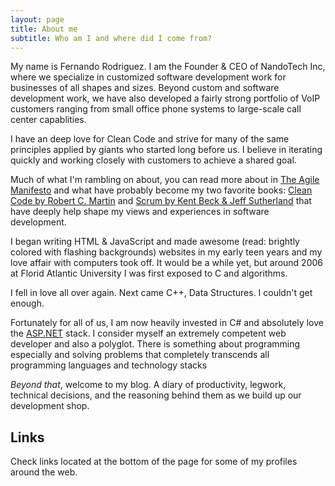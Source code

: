 ```yaml
---
layout: page
title: About me
subtitle: Who am I and where did I come from?
---
```


My name is Fernando Rodriguez. I am the Founder & CEO of NandoTech Inc, where we specialize in customized software development work for businesses of all shapes and sizes.  Beyond custom and software development work, we have also developed a fairly strong portfolio of VoIP customers ranging from small office phone systems to large-scale call center capablities.

I have an deep love for Clean Code and strive for many of the same principles applied by giants who started long before us.  I believe in iterating quickly and working closely with customers to achieve a shared goal.

Much of what I'm rambling on about, you can read more about in [The Agile Manifesto](http://agilemanifesto.org/) and what have probably become my two favorite books: [Clean Code by Robert C. Martin](https://www.amazon.com/Clean-Code-Handbook-Software-Craftsmanship/dp/0132350882) and [Scrum by Kent Beck & Jeff Sutherland](https://www.amazon.com/Scrum-Doing-Twice-Work-Half/dp/038534645X) that have deeply help shape my views and experiences in software development.

I began writing HTML & JavaScript and made awesome (read: brightly colored with flashing backgrounds) websites in my early teen years and my love affair with computers took off.  It would be a while yet, but around 2006 at Florid Atlantic University I was first exposed to C and algorithms.

I fell in love all over again.  Next came C++, Data Structures.  I couldn't get enough.

Fortunately for all of us, I am now heavily invested in C# and absolutely love the [ASP.NET](https://dot.net) stack.  I consider myself an extremely competent web developer and also a polyglot.  There is something about programming especially and solving problems that completely transcends all programming languages and technology stacks 

_Beyond that_, welcome to my blog.  A diary of productivity, legwork, technical decisions, and the reasoning behind them as we build up our development shop.

## Links

Check links located at the bottom of the page for some of my profiles around the web.